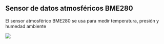 ## Sensor de datos atmosféricos BME280

El sensor atmosférico BME280 se usa para medir temperatura, presión y humedad ambiente

![](./images/BME280.png)
